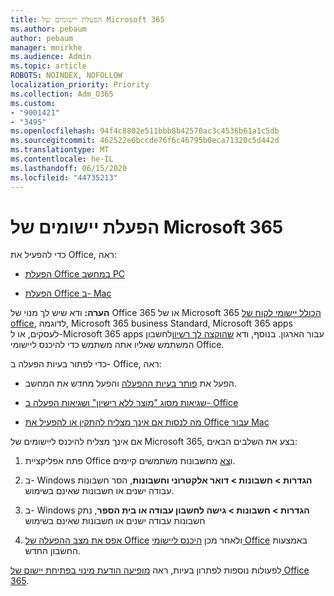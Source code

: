 ```yaml
---
title: הפעלת יישומים של Microsoft 365
ms.author: pebaum
author: pebaum
manager: mnirkhe
ms.audience: Admin
ms.topic: article
ROBOTS: NOINDEX, NOFOLLOW
localization_priority: Priority
ms.collection: Adm_O365
ms.custom:
- "9001421"
- "3495"
ms.openlocfilehash: 94f4c8802e511bbb8b42570ac3c4536b61a1c5db
ms.sourcegitcommit: 462522e6bccde76f6c46795b0eca71320c5d442d
ms.translationtype: MT
ms.contentlocale: he-IL
ms.lasthandoff: 06/15/2020
ms.locfileid: "44735213"
---
```

# <a name="activating-microsoft-365-apps"></a>הפעלת יישומים של Microsoft 365

כדי להפעיל את Office, ראה:

- [הפעלת Office במחשב PC](https://support.office.com/article/activate-office-5bd38f38-db92-448b-a982-ad170b1e187e) 

- [הפעלת Office ב- Mac](https://support.office.com/article/activate-office-for-mac-7f6646b1-bb14-422a-9ad4-a53410fcefb2)

**הערה:**  ודא שיש לך מנוי של Office 365 או של Microsoft 365 [הכולל יישומי לקוח של office](https://support.office.com/article/28cbc8cf-1332-4f04-9123-9b660abb629e), לדוגמה, Microsoft 365 business Standard, Microsoft 365 apps לעסקים, או ל-Microsoft 365 apps עבור הארגון. בנוסף, ודא [שהוקצה לך רשיון](https://docs.microsoft.com/microsoft-365/admin/manage/assign-licenses-to-users)לחשבון המשתמש שאליו אתה משתמש כדי להיכנס ליישומי Office.

כדי לפתור בעיות הפעלה ב- Office, ראה:

- הפעל את [פותר בעיות ההפעלה](https://aka.ms/SARA-OfficeActivation-Alchemy) והפעל מחדש את המחשב.
- [שגיאות מסוג "מוצר ללא רישיון" ושגיאות הפעלה ב- Office](https://support.office.com/article/unlicensed-product-and-activation-errors-in-office-0d23d3c0-c19c-4b2f-9845-5344fedc4380)

- [מה לנסות אם אינך מצליח להתקין או להפעיל את Office עבור Mac](https://support.office.com/article/what-to-try-if-you-can-t-install-or-activate-office-for-mac-5efba2b4-b1e6-4e5f-bf3c-6ab945d03dea)

אם אינך מצליח להיכנס ליישומים של Microsoft 365, בצע את השלבים הבאים:

1. פתח אפליקציית Office ו[צא](https://go.microsoft.com/fwlink/?linkid=2114082) מחשבונות משתמשים קיימים.

2. ב- Windows **הגדרות > חשבונות > דואר אלקטרוני וחשבונות**, הסר חשבונות עבודה ישנים או חשבונות שאינם בשימוש.

3. ב- Windows **הגדרות > חשבונות > גישה לחשבון עבודה או בית הספר**, נתק חשבונות עבודה ישנים או חשבונות שאינם בשימוש

4. [אפס את מצב ההפעלה של Office](https://docs.microsoft.com/office365/troubleshoot/activation/reset-office-365-proplus-activation-state) ולאחר מכן [היכנס ליישומי Office](https://support.office.com/article/sign-in-to-office-b9582171-fd1f-4284-9846-bdd72bb28426) באמצעות החשבון החדש.

לפעולות נוספות לפתרון בעיות, ראה [מופיעה הודעת מינוי בפתיחת יישום של Office 365](https://support.office.com/article/a-subscription-notice-appears-when-i-open-an-office-365-application-4cabe32c-f594-4c0e-9191-3d3ade10cceb).
